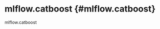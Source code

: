 # mlflow.catboost {#mlflow.catboost}

<div class="automodule" markdown="1" members="" undoc-members=""
show-inheritance="">

mlflow.catboost

</div>
